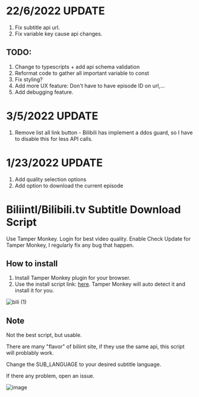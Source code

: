 # 22/6/2022 UPDATE
1. Fix subtitle api url.
2. Fix variable key cause api changes.

## TODO:  
1. Change to typescripts + add api schema validation
2. Reformat code to gather all important variable to const
3. Fix styling?
4. Add more UX feature: Don't have to have episode ID on url,...
5. Add debugging feature.


# 3/5/2022 UPDATE
1. Remove list all link button - Bilibili has implement a ddos guard, so I have to disable this for less API calls.

# 1/23/2022 UPDATE
1. Add quality selection options
2. Add option to download the current episode

# Biliintl/Bilibili.tv Subtitle Download Script
Use Tamper Monkey. Login for best video quality.
Enable Check Update for Tamper Monkey, I regularly fix any bug that happen.

## How to install
  1. Install Tamper Monkey plugin for your browser.
  2. Use the install script link: [here](https://github.com/AdvMaple/biliintl_subtitle_download_plugin/raw/feature/download.user.js). Tamper Monkey will auto detect it and install it for you.


![bili (1)](https://user-images.githubusercontent.com/46006210/138017615-b0b49480-2615-42ac-9831-9346306577f8.gif)

## Note
Not the best script, but usable.

There are many "flavor" of biliint site, if they use the same api, this script will problably work.

Change the SUB_LANGUAGE to your desired subtitle language.

If there any problem, open an issue.

![image](https://user-images.githubusercontent.com/46006210/137569629-adc1a41a-5862-4bb6-b4cf-128e2518762b.png)
